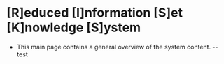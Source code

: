 # [R]educed [I]nformation [S]et [K]nowledge [S]ystem
- This main page contains a general overview of the system content.
-- test
